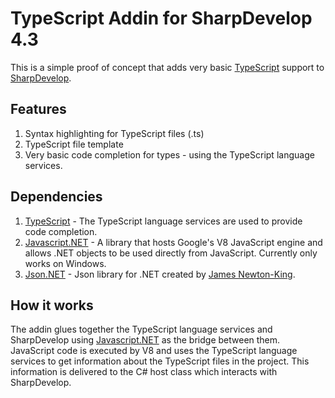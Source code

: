 # TypeScript Addin for SharpDevelop 4.3

This is a simple proof of concept that adds very basic [TypeScript](http://www.typescriptlang.org/) support to [SharpDevelop](http://www.icsharpcode.net/OpenSource/SD/).

## Features

1. Syntax highlighting for TypeScript files (.ts)
2. TypeScript file template
3. Very basic code completion for types - using the TypeScript language services.

## Dependencies

1. [TypeScript](http://typescript.codeplex.com/) - The TypeScript language services are used to provide code completion.
2. [Javascript.NET](http://javascriptdotnet.codeplex.com/) - A library that hosts Google's V8 JavaScript engine and allows .NET objects to be used directly from JavaScript. Currently only works on Windows.
3. [Json.NET](http://json.codeplex.com/) - Json library for .NET created by [James Newton-King](http://james.newtonking.com/).

## How it works

The addin  glues together the TypeScript language services and SharpDevelop using [Javascript.NET](http://javascriptdotnet.codeplex.com/) as the bridge between them. JavaScript code is executed by V8 and uses the TypeScript language services to get information about the TypeScript files in the project. This information is delivered to the C# host class which interacts with SharpDevelop.
